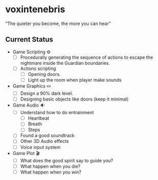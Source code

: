 # voxintenebris
“The quieter you become, the more you can hear”



## Current Status
- Game Scripting :gear:
     - [ ] Procedurally generating the sequence of actions to escape the nightmare inside the Guardian boundaries.
     - [ ] Actions scripting
          - [ ] Opening doors. 
          - [ ] Light up the room when player make sounds 

- Game Graphics :pencil2:
     - [ ] Design a 90% dark level.
     - [ ] Designing basic objects like doors (keep it minimal)

- Game Audio :sound:
     - [ ] Understand how to do entrainment
          - [ ] Heartbeat
          - [ ] Breath 
          - [ ] Steps
     - [ ] Found a good soundtrack 
     - [ ] Other 3D Audio effects 
     - [ ] Voice input system 
     
- Game Plot :clapper:
     - [ ] What does the good spirit say to guide you?
     - [ ] What happen when you die?
     - [ ] What happen when you win?
